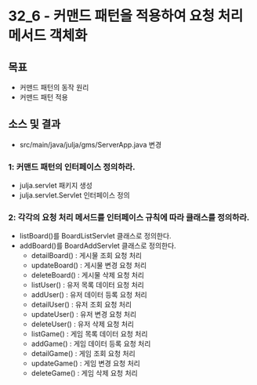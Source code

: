 # 32_6 - 커맨드 패턴을 적용하여 요청 처리 메서드 객체화 

## 목표

- 커맨드 패턴의 동작 원리
- 커맨드 패턴 적용

## 소스 및 결과

- src/main/java/julja/gms/ServerApp.java 변경 

### 1: 커맨드 패턴의 인터페이스 정의하라.

- julja.servlet 패키지 생성
- julja.servlet.Servlet 인터페이스 정의

### 2: 각각의 요청 처리 메서드를 인터페이스 규칙에 따라 클래스를 정의하라.
 
- listBoard()를 BoardListServlet 클래스로 정의한다.
- addBoard()를 BoardAddServlet 클래스로 정의한다.
  - detailBoard() : 게시물 조회 요청 처리
  - updateBoard() : 게시물 변경 요청 처리
  - deleteBoard() : 게시물 삭제 요청 처리
  - listUser() : 유저 목록 데이터 요청 처리
  - addUser() : 유저 데이터 등록 요청 처리
  - detailUser() : 유저 조회 요청 처리
  - updateUser() : 유저 변경 요청 처리
  - deleteUser() : 유저 삭제 요청 처리
  - listGame() : 게임 목록 데이터 요청 처리
  - addGame() : 게임 데이터 등록 요청 처리
  - detailGame() : 게임 조회 요청 처리
  - updateGame() : 게임 변경 요청 처리
  - deleteGame() : 게임 삭제 요청 처리      
